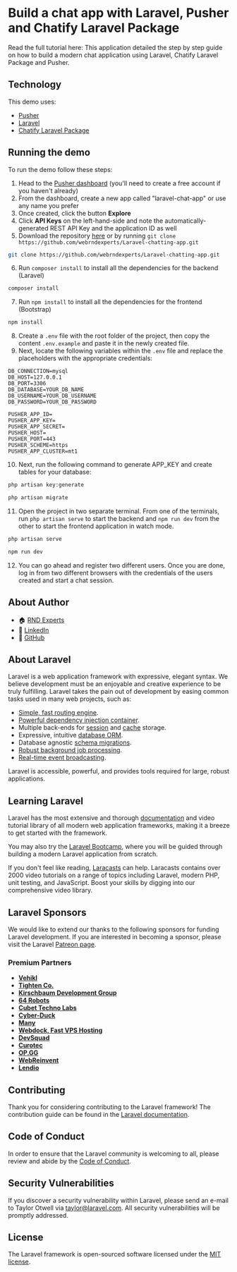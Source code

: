 # Build a chat app with Laravel, Pusher and Chatify Laravel Package

Read the full tutorial here:
This application detailed the step by step guide on how to build a modern chat application using Laravel, Chatify Laravel Package and Pusher.


## Technology

This demo uses:
* [Pusher](https://pusher.com/)
* [Laravel](https://laravel.com/)
* [Chatify Laravel Package](https://github.com/munafio/chatify/)


## Running the demo
To run the demo follow these steps:

1. Head to the [Pusher dashboard](https://dashboard.pusher.com/accounts/sign_up/) (you'll need to create a free account if you haven't already)
2. From the dashboard, create a new app called "laravel-chat-app" or use any name you prefer
3. Once created, click the button **Explore**
4. Click **API Keys** on the left-hand-side and note the automatically-generated REST API Key and the application ID as well
5. Download the repository [here](https://github.com/webrndexperts/Laravel-chatting-app/archive/heads/main.zip) or by running `git clone https://github.com/webrndexperts/Laravel-chatting-app.git`
```bash
git clone https://github.com/webrndexperts/Laravel-chatting-app.git
```
6. Run `composer install` to install all the dependencies for the backend (Laravel)
```bash
composer install
```
7. Run `npm install` to install all the dependencies for the frontend (Bootstrap)
```bash
npm install
```
8. Create a `.env` file with the root folder of the project, then copy the content `.env.example` and paste it in the newly created file.
9. Next, locate the following variables within the `.env` file and replace the placeholders with the appropriate credentials:

```
DB_CONNECTION=mysql
DB_HOST=127.0.0.1
DB_PORT=3306
DB_DATABASE=YOUR_DB_NAME
DB_USERNAME=YOUR_DB_USERNAME
DB_PASSWORD=YOUR_DB_PASSWORD

PUSHER_APP_ID=
PUSHER_APP_KEY=
PUSHER_APP_SECRET=
PUSHER_HOST=
PUSHER_PORT=443
PUSHER_SCHEME=https
PUSHER_APP_CLUSTER=mt1
```

10. Next, run the following command to generate APP_KEY and create tables for your database:

```bash
php artisan key:generate
```
```bash
php artisan migrate
```

11. Open the project in two separate terminal. From one of the terminals, run `php artisan serve` to start the backend and `npm run dev` from the other to start the frontend application in watch mode.

```bash
php artisan serve
```
```bash
npm run dev
```

12. You can go ahead and register two different users. Once you are done, log in from two different browsers with the credentials of the users created and start a chat session.

## About Author
* 🏠 [RND Experts](https://rndexperts.com/)
* 🚀 [LinkedIn](https://www.linkedin.com/company/rndexperts)
* 👾 [GitHub](https://github.com/webrndexperts)


## About Laravel

Laravel is a web application framework with expressive, elegant syntax. We believe development must be an enjoyable and creative experience to be truly fulfilling. Laravel takes the pain out of development by easing common tasks used in many web projects, such as:

- [Simple, fast routing engine](https://laravel.com/docs/routing).
- [Powerful dependency injection container](https://laravel.com/docs/container).
- Multiple back-ends for [session](https://laravel.com/docs/session) and [cache](https://laravel.com/docs/cache) storage.
- Expressive, intuitive [database ORM](https://laravel.com/docs/eloquent).
- Database agnostic [schema migrations](https://laravel.com/docs/migrations).
- [Robust background job processing](https://laravel.com/docs/queues).
- [Real-time event broadcasting](https://laravel.com/docs/broadcasting).

Laravel is accessible, powerful, and provides tools required for large, robust applications.

## Learning Laravel

Laravel has the most extensive and thorough [documentation](https://laravel.com/docs) and video tutorial library of all modern web application frameworks, making it a breeze to get started with the framework.

You may also try the [Laravel Bootcamp](https://bootcamp.laravel.com), where you will be guided through building a modern Laravel application from scratch.

If you don't feel like reading, [Laracasts](https://laracasts.com) can help. Laracasts contains over 2000 video tutorials on a range of topics including Laravel, modern PHP, unit testing, and JavaScript. Boost your skills by digging into our comprehensive video library.

## Laravel Sponsors

We would like to extend our thanks to the following sponsors for funding Laravel development. If you are interested in becoming a sponsor, please visit the Laravel [Patreon page](https://patreon.com/taylorotwell).

### Premium Partners

- **[Vehikl](https://vehikl.com/)**
- **[Tighten Co.](https://tighten.co)**
- **[Kirschbaum Development Group](https://kirschbaumdevelopment.com)**
- **[64 Robots](https://64robots.com)**
- **[Cubet Techno Labs](https://cubettech.com)**
- **[Cyber-Duck](https://cyber-duck.co.uk)**
- **[Many](https://www.many.co.uk)**
- **[Webdock, Fast VPS Hosting](https://www.webdock.io/en)**
- **[DevSquad](https://devsquad.com)**
- **[Curotec](https://www.curotec.com/services/technologies/laravel/)**
- **[OP.GG](https://op.gg)**
- **[WebReinvent](https://webreinvent.com/?utm_source=laravel&utm_medium=github&utm_campaign=patreon-sponsors)**
- **[Lendio](https://lendio.com)**

## Contributing

Thank you for considering contributing to the Laravel framework! The contribution guide can be found in the [Laravel documentation](https://laravel.com/docs/contributions).

## Code of Conduct

In order to ensure that the Laravel community is welcoming to all, please review and abide by the [Code of Conduct](https://laravel.com/docs/contributions#code-of-conduct).

## Security Vulnerabilities

If you discover a security vulnerability within Laravel, please send an e-mail to Taylor Otwell via [taylor@laravel.com](mailto:taylor@laravel.com). All security vulnerabilities will be promptly addressed.

## License

The Laravel framework is open-sourced software licensed under the [MIT license](https://opensource.org/licenses/MIT).
